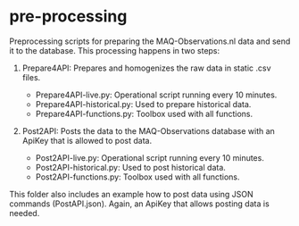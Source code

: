 # pre-processing
Preprocessing scripts for preparing the MAQ-Observations.nl data and send it to the database. This processing happens in two steps:

1) Prepare4API: Prepares and homogenizes the raw data in static .csv files.
    - Prepare4API-live.py: Operational script running every 10 minutes.
    - Prepare4API-historical.py: Used to prepare historical data.
    - Prepare4API-functions.py: Toolbox used with all functions.
  
2) Post2API: Posts the data to the MAQ-Observations database with an ApiKey that is allowed to post data.
    - Post2API-live.py: Operational script running every 10 minutes.
    - Post2API-historical.py: Used to post historical data.
    - Post2API-functions.py: Toolbox used with all functions.

This folder also includes an example how to post data using JSON commands (PostAPI.json). Again, an ApiKey that allows posting data is needed.
